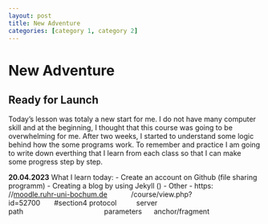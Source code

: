 ```yaml
---
layout: post
title: New Adventure
categories: [category 1, category 2]
---
```

# New Adventure

## Ready for Launch

Today’s lesson was totaly a new start for me. I do not have many
computer skill and at the beginning, I thought that this course was
going to be overwhelming for me. After two weeks, I started to
understand some logic behind how the some programs work. To remember and
practice I am going to write down everthing that I learn from each class
so that I can make some progress step by step.

**20.04.2023** What I learn today: - Create an account on Github (file
sharing programm) - Creating a blog by using Jekyll () - Other - https:
             
//[moodle.ruhr-uni-bochum.de](http://moodle.ruhr-uni-bochum.de)
           /course/view.php?                   id=52700       \#section4
protocol         
server                                                 
path                                         parameters     
anchor/fragment
